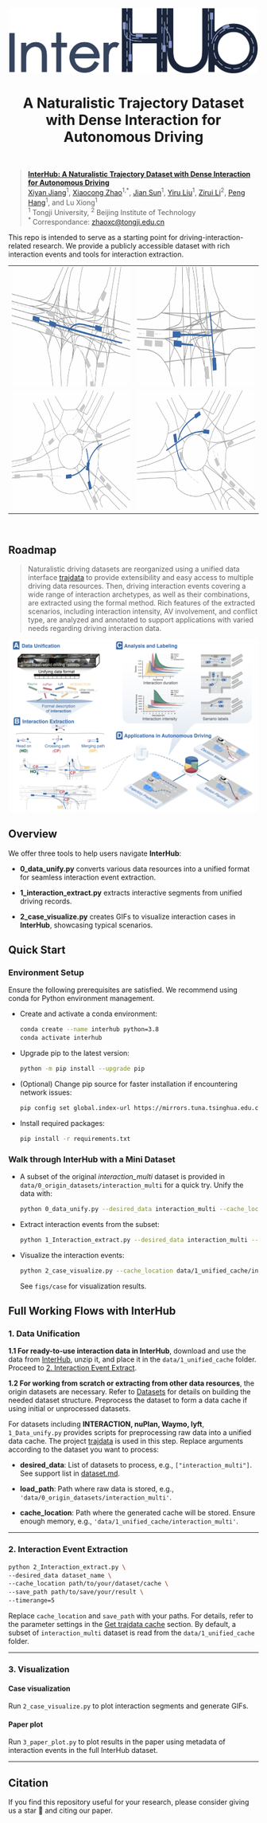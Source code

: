 <p align="center">
    <img src="image/logo_interhub.png" alt="Logo" width="500">
    <h1 align="center">A Naturalistic Trajectory Dataset with Dense Interaction for Autonomous Driving</h1>

</p>




<br/>

> [**InterHub: A Naturalistic Trajectory Dataset with Dense Interaction for Autonomous Driving**](https://arxiv.org/xxxxx)  <br>
> [Xiyan Jiang](https://tops.tongji.edu.cn/info/1161/2143.htm)<sup>1</sup>, [Xiaocong Zhao](https://zxc-tju.github.io/)<sup>1,*</sup>, [Jian Sun](https://tops.tongji.edu.cn/info/1031/1187.htm)<sup>1</sup>, [Yiru Liu](https://tops.tongji.edu.cn/info/1131/1810.htm)<sup>1</sup>, [Zirui Li](https://lzrbit.github.io/)<sup>2</sup>, [Peng Hang](https://tops.tongji.edu.cn/info/1031/1383.htm)<sup>1</sup>, and Lu Xiong<sup>1</sup>  <br>
> <sup>1</sup> Tongji University, <sup>2</sup> Beijing Institute of Technology<br>
<sup> * </sup> Correspondance: zhaoxc@tongji.edu.cn


This repo is intended to serve as a starting point for driving-interaction-related research. We provide a publicly accessible dataset with rich interaction events and tools for interaction extraction.

<table align="center">
    <tr>
        <td><img src="image/teaser_1.gif" alt="Teaser GIF 1" width="360" height="240"></td>
        <td><img src="image/teaser_2.gif" alt="Teaser GIF 2" width="360" height="240"></td>
    </tr>
    <tr>
        <td><img src="image/teaser_3.gif" alt="Teaser GIF 3" width="360" height="240"></td>
        <td><img src="image/teaser_4.gif" alt="Teaser GIF 4" width="360" height="240"></td>
    </tr>
</table>
<br/>

## Roadmap

> Naturalistic driving datasets are reorganized using a unified data interface [trajdata](https://github.com/NVlabs/trajdata?tab=readme-ov-file#data-preprocessing-optional) to provide extensibility and easy access to multiple driving data resources. Then, driving interaction events covering a wide range of interaction archetypes, as well as their combinations, are extracted using the formal method. Rich features of the extracted scenarios, including interaction intensity, AV involvement, and conflict type, are analyzed and annotated to support applications with varied needs regarding driving interaction data.

<div align="center">
<img src="image/roadmap.png"/>
</div>

## Overview

We offer three tools to help users navigate **InterHub**:

* **0_data_unify.py** converts various data resources into a unified format for seamless interaction event extraction.

* **1_interaction_extract.py** extracts interactive segments from unified driving records.

* **2_case_visualize.py** creates GIFs to visualize interaction cases in **InterHub**, showcasing typical scenarios.


## Quick Start

### Environment Setup

Ensure the following prerequisites are satisfied. We recommend using conda for Python environment management.

* Create and activate a conda environment:
  ```bash
  conda create --name interhub python=3.8
  conda activate interhub
  ```

* Upgrade pip to the latest version:
  ```bash
  python -m pip install --upgrade pip
  ```

* (Optional) Change pip source for faster installation if encountering network issues:
  ```bash
  pip config set global.index-url https://mirrors.tuna.tsinghua.edu.cn/pypi/web/simple
  ```

* Install required packages:
  ```bash
  pip install -r requirements.txt
  ```

### Walk through InterHub with a Mini Dataset

* A subset of the original *interaction_multi* dataset is provided in `data/0_origin_datasets/interaction_multi` for a quick try. Unify the data with:
  ```bash
  python 0_data_unify.py --desired_data interaction_multi --cache_location data/1_unified_cache/interaction_multi --data_dirs data/0_origin_datasets/interaction_multi
  ```

* Extract interaction events from the subset:
  ```bash
  python 1_Interaction_extract.py --desired_data interaction_multi --cache_location data/1_unified_cache/interaction_multi --save_path data/2_extracted_results
  ```

* Visualize the interaction events:
  ```bash
  python 2_case_visualize.py --cache_location data/1_unified_cache/interaction_multi --interaction_idx_info data/2_extracted_results/results.csv --top_n 3
  ```
  See `figs/case` for visualization results.

## Full Working Flows with InterHub

### 1. Data Unification

**1.1 For ready-to-use interaction data in InterHub**, download and use the data from [InterHub](https://lianjie.link/interhub), unzip it, and place it in the `data/1_unified_cache` folder. Proceed to [2. Interaction Event Extract](#2-interaction-event-extract).

**1.2 For working from scratch or extracting from other data resources**, the origin datasets are necessary. Refer to [Datasets](#datasets) for details on building the needed dataset structure. Preprocess the dataset to form a data cache if using initial or unprocessed datasets.

For datasets including **INTERACTION, nuPlan, Waymo, lyft**, `1_Data_unify.py` provides scripts for preprocessing raw data into a unified data cache. The project [trajdata](https://github.com/NVlabs/trajdata?tab=readme-ov-file#data-preprocessing-optional) is used in this step. Replace arguments according to the dataset you want to process:

- **desired_data**: List of datasets to process, e.g., `["interaction_multi"]`. See support list in [dataset.md](dataset.md).

- **load_path**: Path where raw data is stored, e.g., `'data/0_origin_datasets/interaction_multi'`.

- **cache_location**: Path where the generated cache will be stored. Ensure enough memory, e.g., `'data/1_unified_cache/interaction_multi'`.
---

### 2. Interaction Event Extraction

```bash
python 2_Interaction_extract.py \
--desired_data dataset_name \
--cache_location path/to/your/dataset/cache \
--save_path path/to/save/your/result \
--timerange=5
```

Replace `cache_location` and `save_path` with your paths. For details, refer to the parameter settings in the [Get trajdata cache](#get-trajdata-cache) section. By default, a subset of `interaction_multi` dataset is read from the `data/1_unified_cache` folder.

---

### 3. Visualization

#### Case visualization
Run `2_case_visualize.py` to plot interaction segments and generate GIFs.

#### Paper plot
Run `3_paper_plot.py` to plot results in the paper using metadata of interaction events in the full InterHub dataset.

---

## Citation
If you find this repository useful for your research, please consider giving us a star 🌟 and citing our paper.




